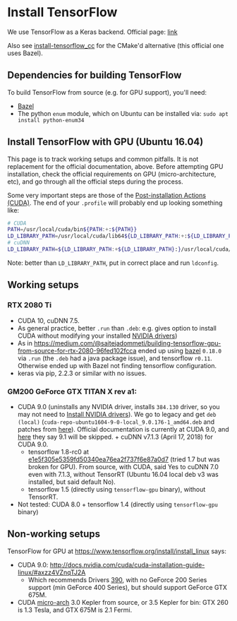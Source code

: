 # Install TensorFlow

We use TensorFlow as a Keras backend. Official page: [link](https://www.tensorflow.org/install/)

Also see [install-tensorflow_cc](install-tensorflow_cc.md) for the CMake'd alternative (this official one uses Bazel).

## Dependencies for building TensorFlow
To build TensorFlow from source (e.g. for GPU support), you'll need:
- [Bazel](install-bazel.md)
- The python `enum` module, which on Ubuntu can be installed via: ```sudo apt install python-enum34```

## Install TensorFlow with GPU (Ubuntu 16.04)

This page is to track working setups and common pitfalls. It is not replacement for the official documentation, above. Before attempting GPU installation, check the official requirements on GPU (micro-architecture, etc), and go through all the official steps during the process.

Some very important steps are those of the [Post-installation Actions (CUDA)](https://docs.nvidia.com/cuda/cuda-installation-guide-linux/index.html#post-installation-actions). The end of your `.profile` will probably end up looking something like:
```bash
# CUDA
PATH=/usr/local/cuda/bin${PATH:+:${PATH}}
LD_LIBRARY_PATH=/usr/local/cuda/lib64${LD_LIBRARY_PATH:+:${LD_LIBRARY_PATH}}
# cuDNN
LD_LIBRARY_PATH=${LD_LIBRARY_PATH:+${LD_LIBRARY_PATH}:}/usr/local/cuda/extras/CUPTI/lib64
```
Note: better than `LD_LIBRARY_PATH`, put in correct place and run `ldconfig`.

## Working setups

### RTX 2080 Ti
- CUDA 10, cuDNN 7.5.
- As general practice, better `.run` than `.deb`: e.g. gives option to install CUDA without modifying your installed [NVIDIA drivers](install-nvidia-drivers.md))
- As in https://medium.com/@saitejadommeti/building-tensorflow-gpu-from-source-for-rtx-2080-96fed102fcca ended up using [bazel](install-bazel.md) `0.18.0` via `.run` (the `.deb` had a java package issue), and tensorflow `r0.11`. Otherwise ended up with Bazel not finding tensorflow configuration.
- keras via pip, 2.2.3 or similar with no issues.

### GM200 GeForce GTX TITAN X rev a1:
- CUDA 9.0 (uninstalls any NVIDIA driver, installs `384.130` driver, so you may not need to [Install NVIDIA drivers](https://github.com/roboticslab-uc3m/installation-guides/blob/master/install-nvidia-drivers.md)). We go to legacy and get `deb (local)` (`cuda-repo-ubuntu1604-9-0-local_9.0.176-1_amd64.deb` and patches from [here](https://developer.nvidia.com/cuda-90-download-archive?target_os=Linux&target_arch=x86_64&target_distro=Ubuntu&target_version=1604&target_type=deblocal)). Official documentation is currently at CUDA 9.0, and [here](https://github.com/tensorflow/tensorflow/issues/16886#issuecomment-365108781) they say 9.1 will be skipped. + cuDNN v7.1.3 (April 17, 2018) for CUDA 9.0.
   - tensorflow 1.8-rc0 at [e1e5f305e5359fd50340ea76ea2f737f6e87a0d7](https://github.com/tensorflow/tensorflow/tree/e1e5f305e5359fd50340ea76ea2f737f6e87a0d7) (tried 1.7 but was broken for GPU). From source, with CUDA, said Yes to cuDNN 7.0 even with 7.1.3, without TensorRT (Ubuntu 16.04 local deb v3 was installed, but said default No).
   - tensorflow 1.5 (directly using `tensorflow-gpu` binary), without TensorRT.
- Not tested: CUDA 8.0 + tensorflow 1.4 (directly using `tensorflow-gpu` binary)

## Non-working setups
TensorFlow for GPU at https://www.tensorflow.org/install/install_linux says:
   - CUDA 9.0: http://docs.nvidia.com/cuda/cuda-installation-guide-linux/#axzz4VZnqTJ2A
      - Which recommends Drivers [390](http://www.nvidia.com/Download/driverResults.aspx/132530/en-us), with no GeForce 200 Series support (min GeForce 400 Series), but should support GeForce GTX 675M.
   - CUDA [micro-arch](https://en.wikipedia.org/wiki/CUDA#GPUs_supported) 3.0 Kepler from source, or 3.5 Kepler for bin: GTX 260 is 1.3 Tesla, and GTX 675M is 2.1 Fermi.

